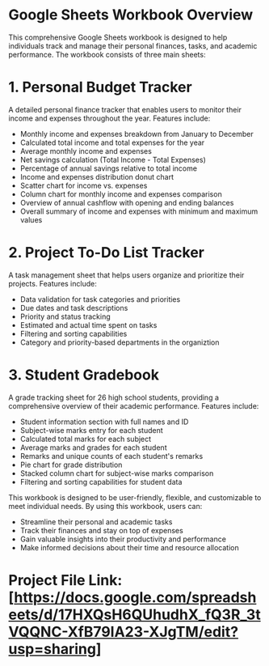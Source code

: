# Google Sheets Workbook Overview
This comprehensive Google Sheets workbook is designed to help individuals track and manage their personal finances, tasks, and academic performance.
The workbook consists of three main sheets:

# 1. Personal Budget Tracker
A detailed personal finance tracker that enables users to monitor their income and expenses throughout the year. Features include:

- Monthly income and expenses breakdown from January to December
- Calculated total income and total expenses for the year
- Average monthly income and expenses
- Net savings calculation (Total Income - Total Expenses)
- Percentage of annual savings relative to total income
- Income and expenses distribution donut chart
- Scatter chart for income vs. expenses
- Column chart for monthly income and expenses comparison
- Overview of annual cashflow with opening and ending balances
- Overall summary of income and expenses with minimum and maximum values

# 2. Project To-Do List Tracker
A task management sheet that helps users organize and prioritize their projects. Features include:

- Data validation for task categories and priorities
- Due dates and task descriptions
- Priority and status tracking
- Estimated and actual time spent on tasks
- Filtering and sorting capabilities
- Category and priority-based departments in the organiztion

# 3. Student Gradebook
A grade tracking sheet for 26 high school students, providing a comprehensive overview of their academic performance. Features include:

- Student information section with full names and ID
- Subject-wise marks entry for each student
- Calculated total marks for each subject
- Average marks and grades for each student
- Remarks and unique counts of each student's remarks
- Pie chart for grade distribution
- Stacked column chart for subject-wise marks comparison
- Filtering and sorting capabilities for student data

This workbook is designed to be user-friendly, flexible, and customizable to meet individual needs. By using this workbook, users can:

- Streamline their personal and academic tasks
- Track their finances and stay on top of expenses
- Gain valuable insights into their productivity and performance
- Make informed decisions about their time and resource allocation

# Project File Link: [https://docs.google.com/spreadsheets/d/17HXQsH6QUhudhX_fQ3R_3tVQQNC-XfB79IA23-XJgTM/edit?usp=sharing]
